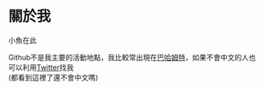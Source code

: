 # 關於我
小魚在此  
<div>Github不是我主要的活動地點，我比較常出現在<a href="https://home.gamer.com.tw/fishx" target="_blank">巴哈姆特</a>，如果不會中文的人也可以利用<a href="https://twitter.com/littlexfish">Twitter</a>找我<div style="size:1;">(都看到這裡了還不會中文嗎)</div></div>
